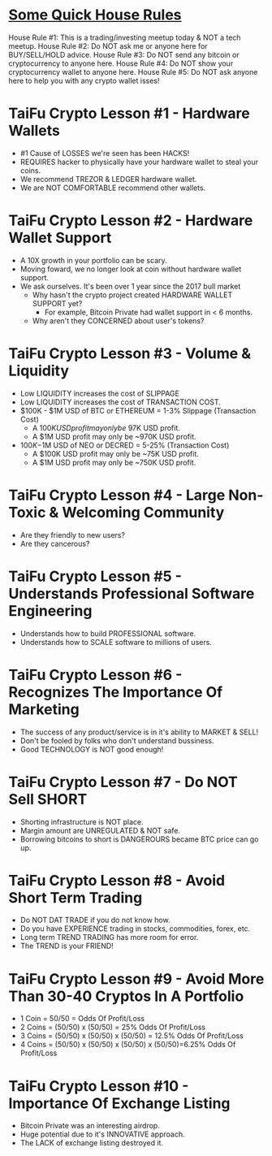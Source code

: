 # [Some Quick House Rules](https://youtu.be/HOWKHN87Ok0)
House Rule #1: This is a trading/investing meetup today & NOT a tech meetup.
House Rule #2: Do NOT ask me or anyone here for BUY/SELL/HOLD advice.
House Rule #3: Do NOT send any bitcoin or cryptocurrency to anyone here.
House Rule #4: Do NOT show your cryptocurrency wallet to anyone here.
House Rule #5: Do NOT ask anyone here to help you with any crypto wallet isses!

# TaiFu Crypto Lesson #1 - Hardware Wallets
- #1 Cause of LOSSES we're seen has been HACKS!
- REQUIRES hacker to physically have your hardware wallet to steal your coins.
- We recommend TREZOR & LEDGER hardware wallet.
- We are NOT COMFORTABLE recommend other wallets.

# TaiFu Crypto Lesson #2 - Hardware Wallet Support
- A 10X growth in your portfolio can be scary.
- Moving foward, we no longer look at coin without hardware wallet support.
- We ask ourselves. It's been over 1 year since the 2017 bull market
	- Why hasn't the crypto project created HARDWARE WALLET SUPPORT yet?
		- For example, Bitcoin Private had wallet support in < 6 months.
	- Why aren't they CONCERNED about user's tokens?

# TaiFu Crypto Lesson #3 - Volume & Liquidity
- Low LIQUIDITY increases the cost of SLIPPAGE
- Low LIQUIDITY increases the cost of TRANSACTION COST.
- $100K - $1M USD of BTC or ETHEREUM = 1-3% Slippage (Transaction Cost)
	- A $100K USD profit may only be ~$97K USD profit.
	- A $1M USD profit may only be ~970K USD profit.
- $100K-$1M USD of NEO or DECRED = 5-25% (Transaction Cost)
	- A $100K USD profit may only be ~75K USD profit.
	- A $1M USD profit may only be ~750K USD profit.

# TaiFu Crypto Lesson #4 - Large Non-Toxic & Welcoming Community
- Are they friendly to new users?
- Are they cancerous?

# TaiFu Crypto Lesson #5 - Understands Professional Software Engineering
- Understands how to build PROFESSIONAL software.
- Understands how to SCALE software to millions of users. 

# TaiFu Crypto Lesson #6 - Recognizes The Importance Of Marketing
- The success of any product/service is in it's ability to MARKET & SELL!
- Don't be fooled by folks who don't understand bussiness.
- Good TECHNOLOGY is NOT good enough!

# TaiFu Crypto Lesson #7 - Do NOT Sell SHORT
- Shorting infrastructure is NOT place.
- Margin amount are UNREGULATED & NOT safe.
- Borrowing bitcoins to short is DANGEROURS became BTC price can go up. 

# TaiFu Crypto Lesson #8 - Avoid Short Term Trading
- Do NOT DAT TRADE if you do not know how.
- Do you have EXPERIENCE trading in stocks, commodities, forex, etc.
- Long term TREND TRADING has more room for error.
- The TREND is your FRIEND!

# TaiFu Crypto Lesson #9 - Avoid More Than 30-40 Cryptos In A Portfolio
- 1 Coin = 50/50 = Odds Of Profit/Loss
- 2 Coins = (50/50) x (50/50) = 25% Odds Of Profit/Loss
- 3 Coins = (50/50) x (50/50) x (50/50) = 12.5% Odds Of Profit/Loss
- 4 Coins = (50/50) x (50/50) x (50/50) x (50/50)=6.25% Odds Of Profit/Loss

# TaiFu Crypto Lesson #10 - Importance Of Exchange Listing
- Bitcoin Private was an interesting airdrop.
- Huge potential due to it's INNOVATIVE approach.
- The LACK of exchange listing destroyed it.